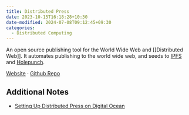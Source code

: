 ```yaml
---
title: Distributed Press
date: 2023-10-15T16:18:28+10:30
date-modified: 2024-07-08T09:12:45+09:30
categories:
  - Distributed Computing
---
```


An open source publishing tool for the World Wide Web and [[Distributed Web]]. It automates publishing to the world wide web, and seeds to [IPFS](/engineering/ipfs.md) and [Holepunch](/engineering/holepunch.md).

[Website](https://distributed.press/) · [Github Repo](https://github.com/hyphacoop/api.distributed.press)

## Additional Notes

- [Setting Up Distributed Press on Digital Ocean](/engineering/setting-up-distributed-press-on-digital-ocean.md)
